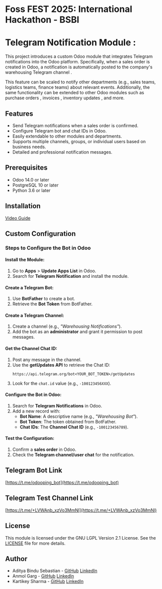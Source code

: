 # Foss FEST 2025: International Hackathon - BSBI

# Telegram Notification Module :

This project introduces a custom Odoo module that integrates Telegram notifications into the Odoo platform. Specifically, when a sales order is created in Odoo, a notification is automatically posted to the company's warehousing Telegram channel .

This feature can be scaled to notify other departments (e.g., sales teams, logistics teams, finance teams) about relevant events. Additionally, the same functionality can be extended to other Odoo modules such as purchase orders , invoices , inventory updates , and more.

## Features

- Send Telegram notifications when a sales order is confirmed.
- Configure Telegram bot and chat IDs in Odoo.
- Easily extendable to other modules and departments.
- Supports multiple channels, groups, or individual users based on business needs.
- Detailed and professional notification messages.

## Prerequisites

- Odoo 14.0 or later
- PostgreSQL 10 or later
- Python 3.6 or later

## Installation
[Video Guide](https://www.youtube.com/watch?v=wWnZu7-63jU&list=PLX6eXpRg2kb3Zqta0tZOF_p0d_DokohhP)

## Custom Configuration

### Steps to Configure the Bot in Odoo

#### Install the Module:
1. Go to **Apps** > **Update Apps List** in Odoo.
2. Search for **Telegram Notification** and install the module.

#### Create a Telegram Bot:
1. Use **BotFather** to create a bot.
2. Retrieve the **Bot Token** from BotFather.

#### Create a Telegram Channel:
1. Create a channel (e.g., *"Warehousing Notifications"*).
2. Add the bot as an **administrator** and grant it permission to post messages.

#### Get the Channel Chat ID:
1. Post any message in the channel.
2. Use the **getUpdates API** to retrieve the Chat ID:
   ```
   https://api.telegram.org/bot<YOUR_BOT_TOKEN>/getUpdates
   ```
3. Look for the `chat.id` value (e.g., `-100123456XXX`).

#### Configure the Bot in Odoo:
1. Search for **Telegram Notifications** in Odoo.
2. Add a new record with:
   - **Bot Name**: A descriptive name (e.g., *"Warehousing Bot"*).
   - **Bot Token**: The token obtained from BotFather.
   - **Chat IDs**: The **Channel Chat ID** (e.g., `-100123456789`).

#### Test the Configuration:
1. Confirm a **sales order** in Odoo.
2. Check the **Telegram channel/user chat** for the notification.

## Telegram Bot Link

[https://t.me/odooping_bot](https://t.me/odooping_bot)

## Telegram Test Channel Link

[https://t.me/+LVWAnb_xzVo3MmNl](https://t.me/+LVWAnb_xzVo3MmNl)

## License

This module is licensed under the  GNU LGPL Version 2.1 License. See the [LICENSE](https://github.com/open-eid/libdigidoc/blob/master/LICENSE.LGPL) file for more details.

## Author

- Aditya Bindu Sebastian - [GitHub](https://github.com/syntax-sensei) [LinkedIn](https://www.linkedin.com/in/aditya-sebastian/)
- Anmol Garg - [GitHub](https://github.com/anmollgarg) [LinkedIn](https://www.linkedin.com/in/garg-anmol/)
- Kartikey Sharma - [GitHub](https://github.com/Kartikeyy-Sharma) [LinkedIn](https://www.linkedin.com/in/kartikey-sharma-444a62257/)
